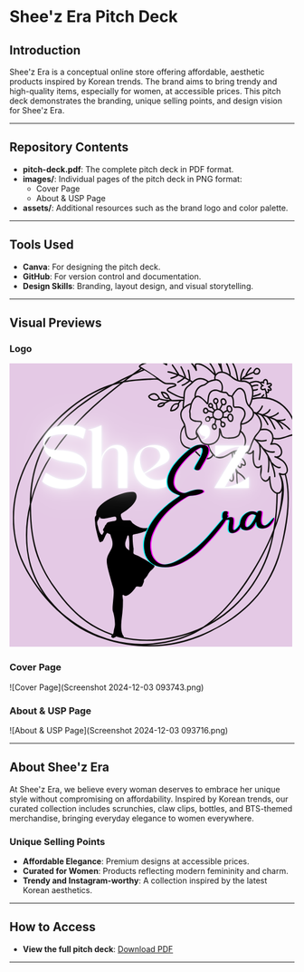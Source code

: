 # Shee'z Era Pitch Deck

## Introduction
Shee'z Era is a conceptual online store offering affordable, aesthetic products inspired by Korean trends. The brand aims to bring trendy and high-quality items, especially for women, at accessible prices. This pitch deck demonstrates the branding, unique selling points, and design vision for Shee'z Era.

---

## Repository Contents
- **pitch-deck.pdf**: The complete pitch deck in PDF format.
- **images/**: Individual pages of the pitch deck in PNG format:
  - Cover Page
  - About & USP Page
- **assets/**: Additional resources such as the brand logo and color palette.

---

## Tools Used
- **Canva**: For designing the pitch deck.
- **GitHub**: For version control and documentation.
- **Design Skills**: Branding, layout design, and visual storytelling.

---

## Visual Previews

### Logo
![Logo](Logo.png)

### Cover Page
![Cover Page](Screenshot 2024-12-03 093743.png)

### About & USP Page
![About & USP Page](Screenshot 2024-12-03 093716.png)

---

## About Shee'z Era
At Shee'z Era, we believe every woman deserves to embrace her unique style without compromising on affordability. Inspired by Korean trends, our curated collection includes scrunchies, claw clips, bottles, and BTS-themed merchandise, bringing everyday elegance to women everywhere.

### Unique Selling Points
- **Affordable Elegance**: Premium designs at accessible prices.
- **Curated for Women**: Products reflecting modern femininity and charm.
- **Trendy and Instagram-worthy**: A collection inspired by the latest Korean aesthetics.

---

## How to Access
- **View the full pitch deck**: [Download PDF](pitch-deck.pdf)

---
